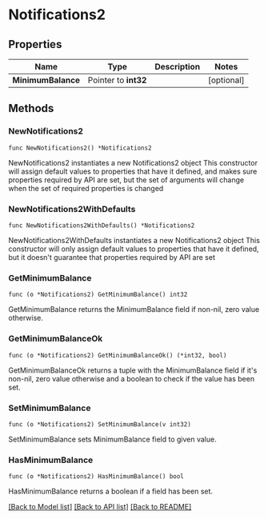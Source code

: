 # Notifications2

## Properties

Name | Type | Description | Notes
------------ | ------------- | ------------- | -------------
**MinimumBalance** | Pointer to **int32** |  | [optional] 

## Methods

### NewNotifications2

`func NewNotifications2() *Notifications2`

NewNotifications2 instantiates a new Notifications2 object
This constructor will assign default values to properties that have it defined,
and makes sure properties required by API are set, but the set of arguments
will change when the set of required properties is changed

### NewNotifications2WithDefaults

`func NewNotifications2WithDefaults() *Notifications2`

NewNotifications2WithDefaults instantiates a new Notifications2 object
This constructor will only assign default values to properties that have it defined,
but it doesn't guarantee that properties required by API are set

### GetMinimumBalance

`func (o *Notifications2) GetMinimumBalance() int32`

GetMinimumBalance returns the MinimumBalance field if non-nil, zero value otherwise.

### GetMinimumBalanceOk

`func (o *Notifications2) GetMinimumBalanceOk() (*int32, bool)`

GetMinimumBalanceOk returns a tuple with the MinimumBalance field if it's non-nil, zero value otherwise
and a boolean to check if the value has been set.

### SetMinimumBalance

`func (o *Notifications2) SetMinimumBalance(v int32)`

SetMinimumBalance sets MinimumBalance field to given value.

### HasMinimumBalance

`func (o *Notifications2) HasMinimumBalance() bool`

HasMinimumBalance returns a boolean if a field has been set.


[[Back to Model list]](../README.md#documentation-for-models) [[Back to API list]](../README.md#documentation-for-api-endpoints) [[Back to README]](../README.md)


